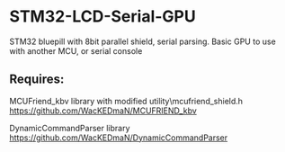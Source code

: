 # STM32-LCD-Serial-GPU
STM32 bluepill with 8bit parallel shield, serial parsing. Basic GPU to use with another MCU, or serial console

## Requires:

MCUFriend_kbv library with modified utility\mcufriend_shield.h 
https://github.com/WacKEDmaN/MCUFRIEND_kbv

DynamicCommandParser library 
https://github.com/WacKEDmaN/DynamicCommandParser

